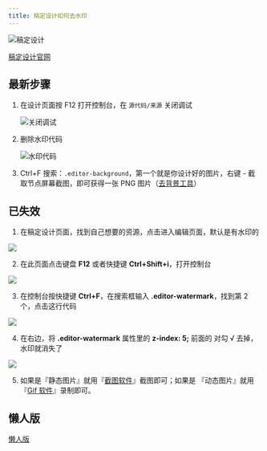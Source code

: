 ```yaml
---
title: 稿定设计如何去水印
---
```


![稿定设计](https://image.baidu.com/search/down?url=https://gzw.sinaimg.cn/large/006xxuvply1gov37y4fqij32yo1o014l.jpg)

[稿定设计官网](https://www.gaoding.com/)

## 最新步骤

1. 在设计页面按 F12 打开控制台，在 `源代码/来源` 关闭调试

   ![关闭调试](https://usacdn.wangdu.site/file/blog-cdn/WP-CDN-02/2024/202403191035540.png "关闭调试")

2. 删除水印代码

   ![水印代码](https://usacdn.wangdu.site/file/blog-cdn/WP-CDN-02/2024/202403191035873.png)

3. Ctrl+F 搜索：`.editor-background`，第一个就是你设计好的图片，右键 - 截取节点屏幕截图，即可获得一张 PNG 图片（[去背景工具](https://www.wangdu.site/software/tools/86.html)）

## 已失效

1. 在稿定设计页面，找到自己想要的资源，点击进入编辑页面，默认是有水印的

![](https://usacdn.wangdu.site/file/blog-cdn/WP-CDN/20210324160216.png)

2. 在此页面点击键盘 **F12** 或者快捷键 **Ctrl+Shift+i**，打开控制台

![](https://usacdn.wangdu.site/file/blog-cdn/WP-CDN/20210324161647.png)

3. 在控制台按快捷键 **Ctrl+F**，在搜索框输入 **.editor-watermark**，找到第 2 个，点击这行代码

![](https://usacdn.wangdu.site/file/blog-cdn/WP-CDN/20210324161907.png)

4. 在右边，将 **.editor-watermark** 属性里的  **z-index: 5;** 前面的 对勾 √ 去掉，水印就消失了

![](https://usacdn.wangdu.site/file/blog-cdn/WP-CDN/20210716094214.png)

5. 如果是『静态图片』就用『[截图软件](https://www.wangdu.site/software/484.html)』截图即可；如果是 『动态图片』就用『[Gif 软件](https://www.wangdu.site/software/484.html)』录制即可。

## 懒人版

[懒人版](https://www.wangdu.site/course/483.html)
